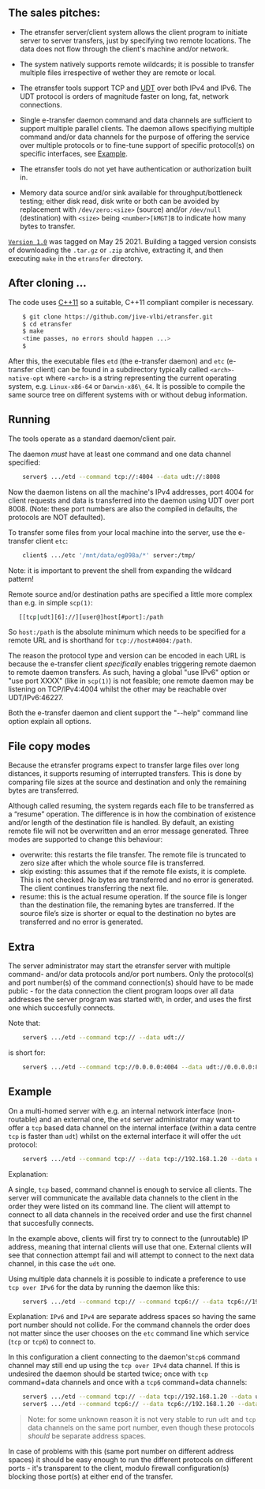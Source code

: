 ## The sales pitches:

- The etransfer server/client system allows the client program to initiate
  server to server transfers, just by specifying two remote locations. The
data does not flow through the client's machine and/or network.

- The system natively supports remote wildcards; it is possible to transfer
multiple files irrespective of wether they are remote or local.

- The etransfer tools support TCP and [UDT](https://github.com/netvirt/udt4) over both IPv4 and IPv6. The UDT protocol is orders of magnitude faster on long, fat, network connections.

- Single e-transfer daemon command and data channels are sufficient to support multiple parallel clients. The daemon allows specifiying multiple command and/or data channels for the purpose of offering the service over multiple protocols or to fine-tune support of specific protocol(s) on specific interfaces, see [Example](#Example).

- The etransfer tools do not yet have authentication or authorization built in.

- Memory data source and/or sink available for throughput/bottleneck testing; either
  disk read, disk write or both can be avoided by replacement with
    `/dev/zero:<size>` (source) and/or `/dev/null` (destination)
    with `<size>` being `<number>[kMGT]B` to indicate how many bytes to
    transfer.

[`Version 1.0`](https://github.com/jive-vlbi/etransfer/releases/tag/v1.0) was tagged on May 25 2021.
Building a tagged version consists of downloading the `.tar.gz` or `.zip` archive, extracting it, and then executing `make` in the `etransfer` directory.

## After cloning ...
The code uses [C++11](https://en.wikipedia.org/wiki/C%2B%2B11) so a
suitable, C++11 compliant compiler is necessary.

```bash
    $ git clone https://github.com/jive-vlbi/etransfer.git
    $ cd etransfer
    $ make
    <time passes, no errors should happen ...>
    $
```

After this, the executable files `etd` (the e-transfer daemon) and `etc`
(e-transfer client) can be found in a subdirectory typically called
`<arch>-native-opt` where `<arch>` is a string representing the current
operating system, e.g. `Linux-x86-64` or `Darwin-x86\_64`. It is possible to
compile the same source tree on different systems with or without debug
information.

## Running
The tools operate as a standard daemon/client pair.

The daemon _must_ have at least one command and one data channel specified:

```bash
    server$ .../etd --command tcp://:4004 --data udt://:8008
```
Now the daemon listens on all the machine's IPv4 addresses, port 4004 for client requests and data is
transferred into the daemon using UDT over port 8008. (Note: these port numbers are also the
compiled in defaults, the protocols are NOT defaulted).

To transfer some files from your local machine into the server, use the
e-transfer client `etc`:
```bash
    client$ .../etc '/mnt/data/eg098a/*' server:/tmp/
```
Note: it is important to prevent the shell from expanding the wildcard pattern!

Remote source and/or destination paths are specified a little more complex
than e.g. in simple `scp(1)`:
```bash
   [[tcp|udt][6]://][user@]host[#port]:/path 
```
So `host:/path` is the absolute minimum which needs to be specified for a
remote URL and is shorthand for `tcp://host#4004:/path`.

The reason the protocol type and version can be encoded in each URL is
because the e-transfer client _specifically_ enables triggering remote
daemon to remote daemon transfers. As such, having a global "use IPv6"
option or "use port XXXX" (like in `scp(1)`) is not feasible; one remote
daemon may be listening on TCP/IPv4:4004 whilst the other may be reachable
over UDT/IPv6:46227.


Both the e-transfer daemon and client support the "--help" command line option explain all options.


## File copy modes

Because the etransfer programs expect to transfer large files over long
distances, it supports resuming of interrupted transfers. This is done by
comparing file sizes at the source and destination and only the remaining
bytes are transferred.

Although called resuming, the system regards each file to be transferred as
a “resume” operation. The difference is in how the combination of existence
and/or length of the destination file is handled. By default, an existing
remote file will not be overwritten and an error message generated. Three
modes are supported to change this behaviour:


- overwrite: this restarts the file transfer. The remote file is truncated
to zero size after which the whole source file is transferred.
- skip existing: this assumes that if the remote file exists, it is
complete. This is not checked. No bytes are transferred and no error is
generated. The client continues transferring the next file.
- resume: this is the actual resume operation. If the source file is longer
than the destination file, the remaning bytes are transferred. If the source
file’s size is shorter or equal to the destination no bytes are transferred
and no error is generated.


## Extra
The server administrator may start the etransfer server with multiple
command- and/or data protocols and/or port numbers. Only the protocol(s) and
port number(s) of the command connection(s) should have to be made public - 
for the data connection the client program loops over all data addresses the
server program was started with, in order, and uses the first one which
succesfully connects.

Note that:
```bash
    server$ .../etd --command tcp:// --data udt://
```

is short for:

```bash
    server$ .../etd --command tcp://0.0.0.0:4004 --data udt://0.0.0.0:8008
```


## Example

On a multi-homed server with e.g. an internal network interface
(non-routable) and an external one, the `etd` server administrator may want
to offer a `tcp` based data channel on the internal interface (within a data
centre `tcp` is faster than `udt`) whilst on the external interface it will
offer the `udt` protocol:

```bash
    server$ .../etd --command tcp:// --data tcp://192.168.1.20 --data udt://192.42.120.32 ...
```

Explanation:

A single, `tcp` based, command channel is enough to service all clients. The
server will communicate the available data channels to the client in the
order they were listed on its command line. The client will attempt to
connect to all data channels in the received order and use the first
channel that succesfully connects.

In the example above, clients will first try to connect to the (unroutable) IP
address, meaning that internal clients will use that one. External clients
will see that connection attempt fail and will attempt to connect to the
next data channel, in this case the `udt` one.


Using multiple data channels it is possible to indicate a preference to use
`tcp over IPv6` for the data by running the daemon like this:

```bash
    server$ .../etd --command tcp:// --command tcp6:// --data tcp6://192.168.1.20 --data tcp://192.168.1.20 ...
```

Explanation: `IPv6` and `IPv4` are separate address spaces so having the
same port number should not collide. For the command channels the order does
not matter since the user chooses on the `etc` command line which service
(`tcp` or `tcp6`) to connect to.

In this configuration a client connecting to the daemon's`tcp6` command channel may still end up using the `tcp over IPv4` data channel. If this is undesired the daemon should be
started twice; once with `tcp` command+data channels and once with a `tcp6`
command+data channels:

```bash
    server$ .../etd --command tcp:// --data tcp://192.168.1.20 --data udt://:8009
    server$ .../etd --command tcp6:// --data tcp6://192.168.1.20 --data udt6://:8009 ...
```

> Note: for some unknown reason it is not very stable to run `udt` and
> `tcp` data channels on the same port number, even though these protocols
> _should_ be separate address spaces. 

In case of problems with this (same port number on different address spaces)
it should be easy enough to run the different protocols on different ports -
it's transparent to the client, modulo firewall configuration(s) blocking
those port(s) at either end of the transfer.
